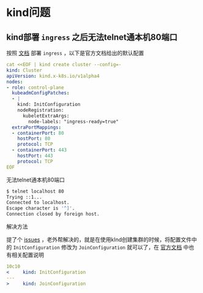 # kind问题

## kind部署 `ingress` 之后无法telnet通本机80端口

按照 [文档](https://kind.sigs.k8s.io/docs/user/ingress/) 部署 `ingress` ，以下是官方文档给出的默认配置

```yaml
cat <<EOF | kind create cluster --config=-
kind: Cluster
apiVersion: kind.x-k8s.io/v1alpha4
nodes:
- role: control-plane
  kubeadmConfigPatches:
  - |
    kind: InitConfiguration
    nodeRegistration:
      kubeletExtraArgs:
        node-labels: "ingress-ready=true"
  extraPortMappings:
  - containerPort: 80
    hostPort: 80
    protocol: TCP
  - containerPort: 443
    hostPort: 443
    protocol: TCP
EOF
```



无法telnet通本机80端口

```sh
$ telnet localhost 80
Trying ::1...
Connected to localhost.
Escape character is '^]'.
Connection closed by foreign host.
```



解决方法

提了个 [issues](https://github.com/kubernetes-sigs/kind/issues/3365) ，老外帮解决的，就是在使用kInd创建集群的时候，将配置文件中的 `InitConfiguration`  修改为 `JoinConfiguration` 就可以了，在 [官方文档](https://kubernetes.io/docs/reference/setup-tools/kubeadm/kubeadm-init/#config-file) 中也有相关配置说明

```yaml
10c10
<     kind: InitConfiguration
---
>     kind: JoinConfiguration
```

